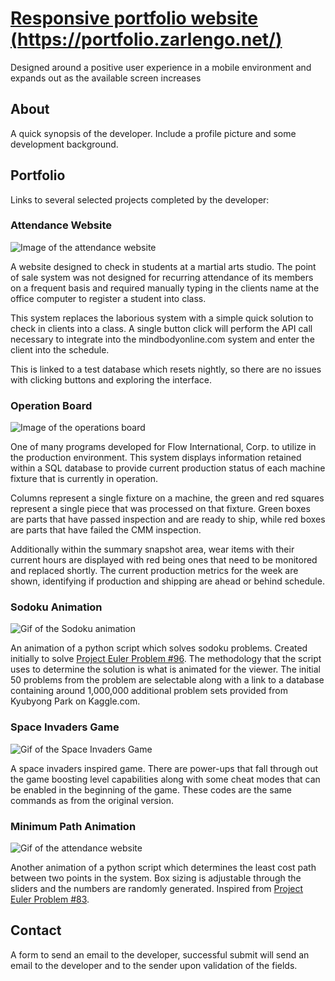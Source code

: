 # [Responsive portfolio website (https://portfolio.zarlengo.net/)](https://portfolio.zarlengo.net/)
Designed around a positive user experience in a mobile environment and expands out as the available screen increases


## About
A quick synopsis of the developer. Include a profile picture and some development background.

## Portfolio
Links to several selected projects completed by the developer:

### Attendance Website
![Image of the attendance website](https://projects.zarlengo.net/images/attendance.png)

A website designed to check in students at a martial arts studio. The point of sale system was not designed for recurring attendance of its members on a frequent basis and required manually typing in the clients name at the office computer to register a student into class.

This system replaces the laborious system with a simple quick solution to check in clients into a class. A single button click will perform the API call necessary to integrate into the mindbodyonline.com system and enter the client into the schedule.

This is linked to a test database which resets nightly, so there are no issues with clicking buttons and exploring the interface.

### Operation Board
![Image of the operations board](https://projects.zarlengo.net/images/production.png)

One of many programs developed for Flow International, Corp. to utilize in the production environment. This system displays information retained within a SQL database to provide current production status of each machine fixture that is currently in operation.

Columns represent a single fixture on a machine, the green and red squares represent a single piece that was processed on that fixture. Green boxes are parts that have passed inspection and are ready to ship, while red boxes are parts that have failed the CMM inspection.

Additionally within the summary snapshot area, wear items with their current hours are displayed with red being ones that need to be monitored and replaced shortly. The current production metrics for the week are shown, identifying if production and shipping are ahead or behind schedule.

### Sodoku Animation
![Gif of the Sodoku animation](https://projects.zarlengo.net/images/sodoku.gif)

An animation of a python script which solves sodoku problems. Created initially to solve [Project Euler Problem #96](https://projecteuler.net/problem=96). The methodology that the script uses to determine the solution is what is animated for the viewer. The initial 50 problems from the problem are selectable along with a link to a database containing around 1,000,000 additional problem sets provided from Kyubyong Park on Kaggle.com.

### Space Invaders Game
![Gif of the Space Invaders Game](https://projects.zarlengo.net/images/cat_and_mouse.gif)

A space invaders inspired game. There are power-ups that fall through out the game boosting level capabilities along with some cheat modes that can be enabled in the beginning of the game. These codes are the same commands as from the original version.

### Minimum Path Animation
![Gif of the attendance website](https://projects.zarlengo.net/images/path.gif)

Another animation of a python script which determines the least cost path between two points in the system. Box sizing is adjustable through the sliders and the numbers are randomly generated. Inspired from [Project Euler Problem #83](https://projecteuler.net/problem=83).

## Contact
A form to send an email to the developer, successful submit will send an email to the developer and to the sender upon validation of the fields.
